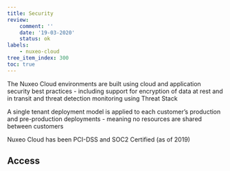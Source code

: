 ```yaml
---
title: Security
review:
    comment: ''
    date: '19-03-2020'
    status: ok
labels:
    - nuxeo-cloud
tree_item_index: 300
toc: true
---
```


The Nuxeo Cloud environments are built using cloud and application security best practices - including support for encryption of data at rest and in transit and threat detection monitoring using Threat Stack

A single tenant deployment model is applied to each customer’s production and pre-production deployments - meaning no resources are shared between customers

Nuxeo Cloud has been PCI-DSS and SOC2 Certified (as of 2019)

## Access
